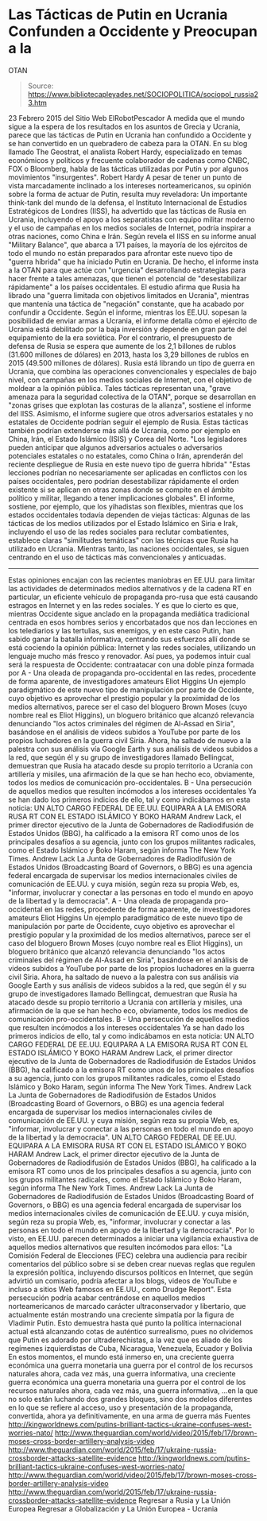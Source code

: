 # Las Tácticas de Putin en Ucrania Confunden a Occidente y Preocupan a la 
OTAN

> Source: https://www.bibliotecapleyades.net/SOCIOPOLITICA/sociopol_russia23.htm

23 Febrero 2015
del Sitio Web ElRobotPescador
A medida que el mundo sigue a la espera de los resultados en los asuntos de Grecia y Ucrania, parece que las tácticas de Putin en Ucrania han confundido a Occidente y se han convertido en un quebradero de cabeza para la OTAN. En su blog llamado The Geostrat, el analista Robert Hardy, especializado en temas económicos y políticos y frecuente colaborador de cadenas como CNBC, FOX o Bloomberg, habla de las tácticas utilizadas por Putin y por algunos movimientos "insurgentes".
Robert Hardy
A pesar de tener un punto de vista marcadamente inclinado a los intereses norteamericanos, su opinión sobre la forma de actuar de Putin, resulta muy reveladora:
Un importante think-tank del mundo de la defensa, el Instituto Internacional de Estudios Estratégicos de Londres (IISS), ha advertido que las tácticas de Rusia en Ucrania, incluyendo el apoyo a los separatistas con equipo militar moderno y el uso de campañas en los medios sociales de Internet, podría inspirar a otras naciones, como China e Irán.
Según revela el IISS en su informe anual "Military Balance", que abarca a 171 países, la mayoría de los ejércitos de todo el mundo no están preparados para afrontar este nuevo tipo de "guerra híbrida" que ha iniciado Putin en Ucrania. De hecho, el informe insta a la OTAN para que actúe con "urgencia" desarrollando estrategias para hacer frente a tales amenazas, que tienen el potencial de "desestabilizar rápidamente" a los países occidentales. El estudio afirma que Rusia ha librado una "guerra limitada con objetivos limitados en Ucrania", mientras que mantenía una táctica de "negación" constante, que ha acabado por confundir a Occidente. Según el informe, mientras los EE.UU. sopesan la posibilidad de enviar armas a Ucrania, el informe detalla cómo el ejército de Ucrania está debilitado por la baja inversión y depende en gran parte del equipamiento de la era soviética.
Por el contrario, el presupuesto de defensa de Rusia se espera que aumente de los 2,1 billones de rublos (31.600 millones de dólares) en 2013, hasta los 3,29 billones de rublos en 2015 (49.500 millones de dólares).
Rusia está librando un tipo de guerra en Ucrania, que combina las operaciones convencionales y especiales de bajo nivel, con campañas en los medios sociales de Internet, con el objetivo de moldear a la opinión pública. Tales tácticas representan una,
"grave amenaza para la seguridad colectiva de la OTAN", porque se desarrollan en "zonas grises que explotan las costuras de la alianza", sostiene el informe del IISS.
Asimismo, el informe sugiere que otros adversarios estatales y no estatales de Occidente podrían seguir el ejemplo de Rusia.
Estas tácticas también podrían extenderse más allá de Ucrania, como por ejemplo en China, Irán, el Estado Islámico (ISIS) y Corea del Norte.
"Los legisladores pueden anticipar que algunos adversarios actuales o adversarios potenciales estatales o no estatales, como China o Irán, aprenderán del reciente despliegue de Rusia en este nuevo tipo de guerra híbrida" "Estas lecciones podrían no necesariamente ser aplicadas en conflictos con los países occidentales, pero podrían desestabilizar rápidamente el orden existente si se aplican en otras zonas donde se compite en el ámbito político y militar, llegando a tener implicaciones globales".
El informe, sostiene, por ejemplo, que los yihadistas son flexibles, mientras que los estados occidentales todavía dependen de viejas tácticas: Algunas de las tácticas de los medios utilizados por el Estado Islámico en Siria e Irak, incluyendo el uso de las redes sociales para reclutar combatientes, establece claras "similitudes temáticas" con las técnicas que Rusia ha utilizado en Ucrania. Mientras tanto, las naciones occidentales, se siguen centrando en el uso de tácticas más convencionales y anticuadas.
***
Estas opiniones encajan con las recientes maniobras en EE.UU. para limitar las actividades de determinados medios alternativos y de la cadena RT en particular, un eficiente vehículo de propaganda pro-rusa que está causando estragos en Internet y en las redes sociales. Y es que lo cierto es que, mientras Occidente sigue anclado en la propaganda mediática tradicional centrada en esos hombres serios y encorbatados que nos dan lecciones en los telediarios y las tertulias, sus enemigos, y en este caso Putin, han sabido ganar la batalla informativa, centrando sus esfuerzos allí donde se está cociendo la opinión pública:
Internet y las redes sociales, utilizando un lenguaje mucho más fresco y renovador.
Así pues, ya podemos intuir cual será la respuesta de Occidente:
contraatacar con una doble pinza formada por
A - Una oleada de propaganda pro-occidental en las redes, procedente de forma aparente, de investigadores amateurs Eliot Higgins Un ejemplo paradigmático de este nuevo tipo de manipulación por parte de Occidente, cuyo objetivo es aprovechar el prestigio popular y la proximidad de los medios alternativos, parece ser el caso del bloguero Brown Moses (cuyo nombre real es Eliot Higgins), un bloguero británico que alcanzó relevancia denunciando "los actos criminales del régimen de Al-Assad en Siria", basándose en el análisis de videos subidos a YouTube por parte de los propios luchadores en la guerra civil Siria. Ahora, ha saltado de nuevo a la palestra con sus análisis vía Google Earth y sus análisis de videos subidos a la red, que según él y su grupo de investigadores llamado Bellingcat, demuestran que Rusia ha atacado desde su propio territorio a Ucrania con artillería y misiles, una afirmación de la que se han hecho eco, obviamente, todos los medios de comunicación pro-occidentales. B - Una persecución de aquellos medios que resulten incómodos a los intereses occidentales Ya se han dado los primeros indicios de ello, tal y como indicábamos en esta noticia: UN ALTO CARGO FEDERAL DE EE.UU. EQUIPARA A LA EMISORA RUSA RT CON EL ESTADO ISLÁMICO Y BOKO HARAM Andrew Lack, el primer director ejecutivo de la Junta de Gobernadores de Radiodifusión de Estados Unidos (BBG), ha calificado a la emisora RT como unos de los principales desafíos a su agencia, junto con los grupos militantes radicales, como el Estado Islámico y Boko Haram, según informa The New York Times. Andrew Lack La Junta de Gobernadores de Radiodifusión de Estados Unidos (Broadcasting Board of Governors, o BBG) es una agencia federal encargada de supervisar los medios internacionales civiles de comunicación de EE.UU. y cuya misión, según reza su propia Web, es, "informar, involucrar y conectar a las personas en todo el mundo en apoyo de la libertad y la democracia".
A - Una oleada de propaganda pro-occidental en las redes, procedente de forma aparente, de investigadores amateurs
Eliot Higgins
Un ejemplo paradigmático de este nuevo tipo de manipulación por parte de Occidente, cuyo objetivo es aprovechar el prestigio popular y la proximidad de los medios alternativos, parece ser el caso del bloguero Brown Moses (cuyo nombre real es Eliot Higgins), un bloguero británico que alcanzó relevancia denunciando "los actos criminales del régimen de Al-Assad en Siria", basándose en el análisis de videos subidos a YouTube por parte de los propios luchadores en la guerra civil Siria.
Ahora, ha saltado de nuevo a la palestra con sus análisis vía Google Earth y sus análisis de videos subidos a la red, que según él y su grupo de investigadores llamado Bellingcat, demuestran que Rusia ha atacado desde su propio territorio a Ucrania con artillería y misiles, una afirmación de la que se han hecho eco, obviamente, todos los medios de comunicación pro-occidentales.
B - Una persecución de aquellos medios que resulten incómodos a los intereses occidentales Ya se han dado los primeros indicios de ello, tal y como indicábamos en esta noticia:
UN ALTO CARGO FEDERAL DE EE.UU. EQUIPARA A LA EMISORA RUSA RT CON EL ESTADO ISLÁMICO Y BOKO HARAM Andrew Lack, el primer director ejecutivo de la Junta de Gobernadores de Radiodifusión de Estados Unidos (BBG), ha calificado a la emisora RT como unos de los principales desafíos a su agencia, junto con los grupos militantes radicales, como el Estado Islámico y Boko Haram, según informa The New York Times. Andrew Lack La Junta de Gobernadores de Radiodifusión de Estados Unidos (Broadcasting Board of Governors, o BBG) es una agencia federal encargada de supervisar los medios internacionales civiles de comunicación de EE.UU. y cuya misión, según reza su propia Web, es, "informar, involucrar y conectar a las personas en todo el mundo en apoyo de la libertad y la democracia".
UN ALTO CARGO FEDERAL DE EE.UU. EQUIPARA A LA EMISORA RUSA RT CON EL ESTADO ISLÁMICO Y BOKO HARAM
Andrew Lack, el primer director ejecutivo de la Junta de Gobernadores de Radiodifusión de Estados Unidos (BBG), ha calificado a la emisora RT como unos de los principales desafíos a su agencia, junto con los grupos militantes radicales, como el Estado Islámico y Boko Haram, según informa The New York Times.
Andrew Lack
La Junta de Gobernadores de Radiodifusión de Estados Unidos (Broadcasting Board of Governors, o BBG) es una agencia federal encargada de supervisar los medios internacionales civiles de comunicación de EE.UU. y cuya misión, según reza su propia Web, es,
"informar, involucrar y conectar a las personas en todo el mundo en apoyo de la libertad y la democracia".
Por lo visto, en EE.UU. parecen determinados a iniciar una vigilancia exhaustiva de aquellos medios alternativos que resulten incómodos para ellos:
"La Comisión Federal de Elecciones (FEC) celebra una audiencia para recibir comentarios del público sobre si se deben crear nuevas reglas que regulen la expresión política, incluyendo discursos políticos en Internet, que según advirtió un comisario, podría afectar a los blogs, videos de YouTube e incluso a sitios Web famosos en EE.UU., como Drudge Report".
Esta persecución podría acabar centrándose en aquellos medios norteamericanos de marcado carácter ultraconservador y libertario, que actualmente están mostrando una creciente simpatía por la figura de Vladimir Putin.
Esto demuestra hasta qué punto la política internacional actual está alcanzando cotas de auténtico surrealismo, pues no olvidemos que Putin es adorado por ultraderechistas, a la vez que es aliado de los regímenes izquierdistas de Cuba, Nicaragua, Venezuela, Ecuador y Bolivia
En estos momentos, el mundo está inmerso en,
una creciente guerra económica una guerra monetaria una guerra por el control de los recursos naturales ahora, cada vez más, una guerra informativa,
una creciente guerra económica
una guerra monetaria
una guerra por el control de los recursos naturales
ahora, cada vez más, una guerra informativa,
...en la que no solo están luchando dos grandes bloques, sino dos modelos diferentes en lo que se refiere al acceso, uso y presentación de la propaganda, convertida, ahora ya definitivamente, en una arma de guerra más
Fuentes
http://kingworldnews.com/putins-brilliant-tactics-ukraine-confuses-west-worries-nato/ http://www.theguardian.com/world/video/2015/feb/17/brown-moses-cross-border-artillery-analysis-video http://www.theguardian.com/world/2015/feb/17/ukraine-russia-crossborder-attacks-satellite-evidence
http://kingworldnews.com/putins-brilliant-tactics-ukraine-confuses-west-worries-nato/
http://www.theguardian.com/world/video/2015/feb/17/brown-moses-cross-border-artillery-analysis-video
http://www.theguardian.com/world/2015/feb/17/ukraine-russia-crossborder-attacks-satellite-evidence
Regresar a Rusia y La Unión Europea
Regresar a Globalización y La Unión Europea - Ucrania
